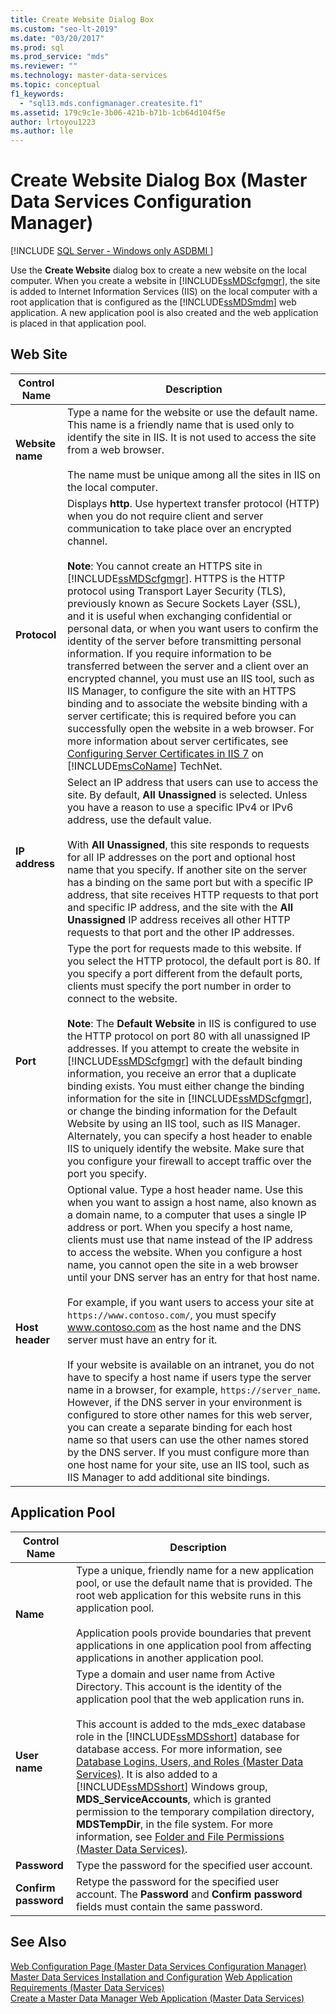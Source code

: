 ```yaml
---
title: Create Website Dialog Box
ms.custom: "seo-lt-2019"
ms.date: "03/20/2017"
ms.prod: sql
ms.prod_service: "mds"
ms.reviewer: ""
ms.technology: master-data-services
ms.topic: conceptual
f1_keywords: 
  - "sql13.mds.configmanager.createsite.f1"
ms.assetid: 179c9c1e-3b06-421b-b71b-1cb64d104f5e
author: lrtoyou1223
ms.author: lle
---
```

# Create Website Dialog Box (Master Data Services Configuration Manager)

[!INCLUDE [SQL Server - Windows only ASDBMI  ](../includes/applies-to-version/sql-windows-only-asdbmi.md)]

  Use the **Create Website** dialog box to create a new website on the local computer. When you create a website in [!INCLUDE[ssMDScfgmgr](../includes/ssmdscfgmgr-md.md)], the site is added to Internet Information Services (IIS) on the local computer with a root application that is configured as the [!INCLUDE[ssMDSmdm](../includes/ssmdsmdm-md.md)] web application. A new application pool is also created and the web application is placed in that application pool.  
  
## Web Site  
  
|Control Name|Description|  
|------------------|-----------------|  
|**Website name**|Type a name for the website or use the default name. This name is a friendly name that is used only to identify the site in IIS. It is not used to access the site from a web browser.<br /><br /> The name must be unique among all the sites in IIS on the local computer.|  
|**Protocol**|Displays **http**. Use hypertext transfer protocol (HTTP) when you do not require client and server communication to take place over an encrypted channel.<br /><br /> **Note**: You cannot create an HTTPS site in [!INCLUDE[ssMDScfgmgr](../includes/ssmdscfgmgr-md.md)]. HTTPS is the HTTP protocol using Transport Layer Security (TLS), previously known as Secure Sockets Layer (SSL), and it is useful when exchanging confidential or personal data, or when you want users to confirm the identity of the server before transmitting personal information. If you require information to be transferred between the server and a client over an encrypted channel, you must use an IIS tool, such as IIS Manager, to configure the site with an HTTPS binding and to associate the website binding with a server certificate; this is required before you can successfully open the website in a web browser. For more information about server certificates, see [Configuring Server Certificates in IIS 7](https://go.microsoft.com/fwlink/?LinkId=163220) on [!INCLUDE[msCoName](../includes/msconame-md.md)] TechNet.|  
|**IP address**|Select an IP address that users can use to access the site. By default, **All Unassigned** is selected. Unless you have a reason to use a specific IPv4 or IPv6 address, use the default value.<br /><br /> With **All Unassigned**, this site responds to requests for all IP addresses on the port and optional host name that you specify. If another site on the server has a binding on the same port but with a specific IP address, that site receives HTTP requests to that port and specific IP address, and the site with the **All Unassigned** IP address receives all other HTTP requests to that port and the other IP addresses.|  
|**Port**|Type the port for requests made to this website. If you select the HTTP protocol, the default port is 80. If you specify a port different from the default ports, clients must specify the port number in order to connect to the website.<br /><br /> **Note**: The **Default Website** in IIS is configured to use the HTTP protocol on port 80 with all unassigned IP addresses. If you attempt to create the website in [!INCLUDE[ssMDScfgmgr](../includes/ssmdscfgmgr-md.md)] with the default binding information, you receive an error that a duplicate binding exists. You must either change the binding information for the site in [!INCLUDE[ssMDScfgmgr](../includes/ssmdscfgmgr-md.md)], or change the binding information for the Default Website by using an IIS tool, such as IIS Manager. Alternately, you can specify a host header to enable IIS to uniquely identify the website. Make sure that you configure your firewall to accept traffic over the port you specify.|  
|**Host header**|Optional value. Type a host header name. Use this when you want to assign a host name, also known as a domain name, to a computer that uses a single IP address or port. When you specify a host name, clients must use that name instead of the IP address to access the website. When you configure a host name, you cannot open the site in a web browser until your DNS server has an entry for that host name.<br /><br /> For example, if you want users to access your site at `https://www.contoso.com/`, you must specify www.contoso.com as the host name and the DNS server must have an entry for it.<br /><br /> If your website is available on an intranet, you do not have to specify a host name if users type the server name in a browser, for example, `https://server_name`. However, if the DNS server in your environment is configured to store other names for this web server, you can create a separate binding for each host name so that users can use the other names stored by the DNS server. If you must configure more than one host name for your site, use an IIS tool, such as IIS Manager to add additional site bindings.|  
  
## Application Pool  
  
|Control Name|Description|  
|------------------|-----------------|  
|**Name**|Type a unique, friendly name for a new application pool, or use the default name that is provided. The root web application for this website runs in this application pool.<br /><br /> Application pools provide boundaries that prevent applications in one application pool from affecting applications in another application pool.|  
|**User name**|Type a domain and user name from Active Directory. This account is the identity of the application pool that the web application runs in.<br /><br /> This account is added to the mds_exec database role in the [!INCLUDE[ssMDSshort](../includes/ssmdsshort-md.md)] database for database access. For more information, see [Database Logins, Users, and Roles &#40;Master Data Services&#41;](../master-data-services/database-logins-users-and-roles-master-data-services.md). It is also added to a [!INCLUDE[ssMDSshort](../includes/ssmdsshort-md.md)] Windows group, **MDS_ServiceAccounts**, which is granted permission to the temporary compilation directory, **MDSTempDir**, in the file system. For more information, see [Folder and File Permissions &#40;Master Data Services&#41;](../master-data-services/folder-and-file-permissions-master-data-services.md).|  
|**Password**|Type the password for the specified user account.|  
|**Confirm password**|Retype the password for the specified user account. The **Password** and **Confirm password** fields must contain the same password.|  
  
## See Also  
 [Web Configuration Page &#40;Master Data Services Configuration Manager&#41;](../master-data-services/web-configuration-page-master-data-services-configuration-manager.md)   
[Master Data Services Installation and Configuration](../master-data-services/master-data-services-installation-and-configuration.md)
 [Web Application Requirements &#40;Master Data Services&#41;](../master-data-services/install-windows/web-application-requirements-master-data-services.md)   
 [Create a Master Data Manager Web Application &#40;Master Data Services&#41;](../master-data-services/install-windows/create-a-master-data-manager-web-application-master-data-services.md)  
  
  
